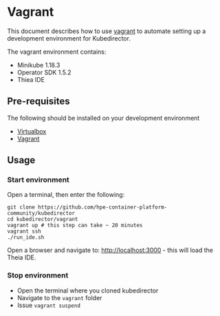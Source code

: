 # Vagrant

This document describes how to use [vagrant](https://www.vagrantup.com) to automate setting up a development environment for Kubedirector.

The vagrant environment contains:

 - Minikube 1.18.3
 - Operator SDK 1.5.2
 - Thiea IDE

## Pre-requisites

The following should be installed on your development environment

 - [Virtualbox](https://www.virtualbox.org/)
 - [Vagrant](https://www.vagrantup.com/downloads)

## Usage

### Start environment

Open a terminal, then enter the following:

 ```
 git clone https://github.com/hpe-container-platform-community/kubedirector
 cd kubedirector/vagrant
 vagrant up # this step can take ~ 20 minutes
 vagrant ssh
 ./run_ide.sh
 ```

 Open a browser and navigate to: [http://localhost:3000](http://localhost:3000) - this will load the Theia IDE.

 ### Stop environment

 - Open the terminal where you cloned kubedirector
 - Navigate to the `vagrant` folder
 - Issue `vagrant suspend` 
